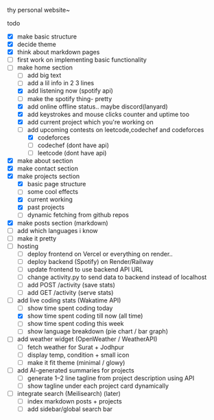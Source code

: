 thy personal website~


todo
- [x] make basic structure
- [x] decide theme
- [x] think about markdown pages
- [ ] first work on implementing basic functionality
- [ ] make home section
   - [ ] add big text
   - [ ] add a lil info in 2 3 lines
   - [x] add listening now (spotify api)
   - [ ] make the spotify thing- pretty
   - [x] add online offline status.. maybe discord(lanyard) 
   - [x] add keystrokes and mouse clicks counter and uptime too
   - [x] add current project which you're working on
   - [ ] add upcoming contests on leetcode,codechef and codeforces
     - [x] codeforces
     - [ ] codechef (dont have api)
     - [ ] leetcode (dont have api)
- [x] make about section
- [x] make contact section
- [x] make projects section
   - [x] basic page structure
   - [ ] some cool effects
   - [x] current working
   - [x] past projects
   - [ ] dynamic fetching from github repos
 
- [x] make posts section (markdown)
- [ ] add which languages i know
- [ ] make it pretty
- [ ] hosting
  - [ ] deploy frontend on Vercel  or everything on render..
  - [ ] deploy backend (Spotify) on Render/Railway  
  - [ ] update frontend to use backend API URL  
  - [ ] change activity.py to send data to backend instead of localhost  
  - [ ] add POST /activity (save stats)  
  - [ ] add GET /activity (serve stats)  
- [ ] add live coding stats (Wakatime API)  
  - [ ] show time spent coding today  
  - [x] show time spent coding till now (all time)  
  - [ ] show time spent coding this week
  - [ ] show language breakdown (pie chart / bar graph)  

- [ ] add weather widget (OpenWeather / WeatherAPI)  
  - [ ] fetch weather for Surat + Jodhpur  
  - [ ] display temp, condition + small icon  
  - [ ] make it fit theme (minimal / glowy)  

- [ ] add AI-generated summaries for projects  
  - [ ] generate 1–2 line tagline from project description using API  
  - [ ] show tagline under each project card dynamically  

- [ ] integrate search (Meilisearch) (later)
  - [ ] index markdown posts + projects  
  - [ ] add sidebar/global search bar  
